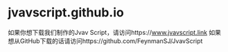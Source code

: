 # jvavscript.github.io
如果你想下载我们制作的Jvav Script，请访问https://www.jvavscript.link
如果想从GitHub下载的话请访问https://github.com/FeynmanSJ/JvavScript
